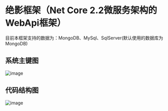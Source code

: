 # 绝影框架（Net Core 2.2微服务架构的WebApi框架）

目前本框架支持的数据为：MongoDB、MySql、SqlServer(默认使用的数据库为MongoDB)

## 系统主键图
![image](https://github.com/YGeneral/PoJun.Shadow/tree/master/doc/img/SystemComponentDiagram.png)

## 代码结构图
![image](https://github.com/YGeneral/PoJun.Shadow/tree/master/doc/img/CodeStructuralDiagram.png)
